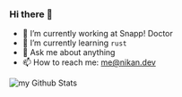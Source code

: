 ### Hi there 👋

- 🔭 I’m currently working at Snapp! Doctor
- 🌱 I’m currently learning `rust`
- 💬 Ask me about anything
- 📫 How to reach me: me@nikan.dev

<img align="center" src="https://github-readme-stats.vercel.app/api?username=nikandlv&include_all_commits=true&count_private=true&show_icons=true&line_height=20&title_color=2B5BBD&icon_color=1124BB&text_color=A1A1A1&bg_color=0,000000,130F40" alt="my Github Stats"/>
